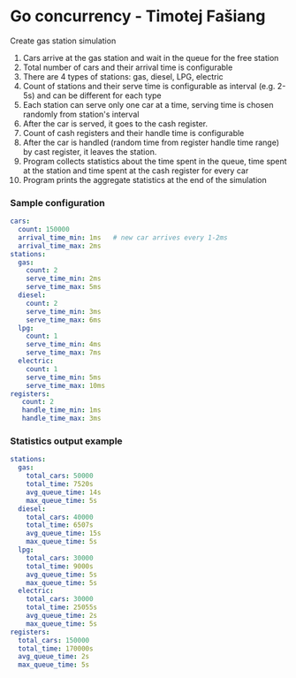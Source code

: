 # Go concurrency - Timotej Fašiang

Create gas station simulation

1. Cars arrive at the gas station and wait in the queue for the free station
1. Total number of cars and their arrival time is configurable
1. There are 4 types of stations: gas, diesel, LPG, electric
1. Count of stations and their serve time is configurable as interval (e.g. 2-5s) and can be different for each type
1. Each station can serve only one car at a time, serving time is chosen randomly from station's interval
1. After the car is served, it goes to the cash register.
1. Count of cash registers and their handle time is configurable
1. After the car is handled (random time from register handle time range) by cast register, it leaves the station.
1. Program collects statistics about the time spent in the queue, time spent at the station and time spent at the cash
   register for every car
1. Program prints the aggregate statistics at the end of the simulation

### Sample configuration

```yaml
cars:
  count: 150000
  arrival_time_min: 1ms   # new car arrives every 1-2ms
  arrival_time_max: 2ms
stations:
  gas:
    count: 2
    serve_time_min: 2ms
    serve_time_max: 5ms
  diesel:
    count: 2
    serve_time_min: 3ms
    serve_time_max: 6ms
  lpg:
    count: 1
    serve_time_min: 4ms
    serve_time_max: 7ms
  electric:
    count: 1
    serve_time_min: 5ms
    serve_time_max: 10ms
registers:
   count: 2
   handle_time_min: 1ms
   handle_time_max: 3ms
```

### Statistics output example

```yaml
stations:
  gas:
    total_cars: 50000
    total_time: 7520s
    avg_queue_time: 14s
    max_queue_time: 5s
  diesel:
    total_cars: 40000
    total_time: 6507s
    avg_queue_time: 15s
    max_queue_time: 5s
  lpg:
    total_cars: 30000
    total_time: 9000s
    avg_queue_time: 5s
    max_queue_time: 5s
  electric:
    total_cars: 30000
    total_time: 25055s
    avg_queue_time: 2s
    max_queue_time: 5s
registers:
  total_cars: 150000
  total_time: 170000s
  avg_queue_time: 2s
  max_queue_time: 5s
```
